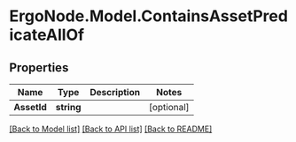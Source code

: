 # ErgoNode.Model.ContainsAssetPredicateAllOf

## Properties

Name | Type | Description | Notes
------------ | ------------- | ------------- | -------------
**AssetId** | **string** |  | [optional] 

[[Back to Model list]](../README.md#documentation-for-models) [[Back to API list]](../README.md#documentation-for-api-endpoints) [[Back to README]](../README.md)

